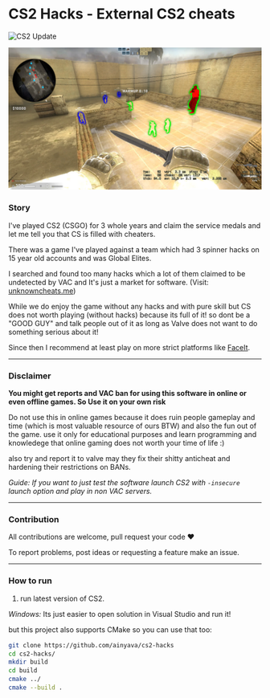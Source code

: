 # CS2 Hacks - External CS2 cheats
![CS2 Update](https://img.shields.io/badge/CS2%20Update-2024.04.01-brightgreen)

![CS2 Glow ESP wallhack](screenshot.jpg)

### Story
I've played CS2 (CSGO) for 3 whole years and claim the service medals and let me tell you that CS is filled with cheaters.

There was a game I've played against a team which had 3 spinner hacks on 15 year old accounts and was Global Elites.

I searched and found too many hacks which a lot of them claimed to be undetected by VAC and It's just a market for software. (Visit: [unknowncheats.me](https://unknowncheats.me/forum))

While we do enjoy the game without any hacks and with pure skill
 but CS does not worth playing (without hacks) because its full of it!
 so dont be a "GOOD GUY" and talk people out of it as long as Valve does not want to do something serious about it!

Since then I recommend at least play on more strict platforms like [FaceIt](https://www.faceit.com/en).

---
### Disclaimer
**You might get reports and VAC ban for using this software in online or even offline games. So Use it on your own risk**

Do not use this in online games because it does ruin people gameplay and time (which is most valuable resource of ours BTW) and also the fun out of the game.
use it only for educational purposes and learn programming and knowledege that online gaming does not worth your time of life :)

also try and report it to valve may they fix their shitty anticheat and hardening their restrictions on BANs.

_Guide: If you want to just test the software launch CS2 with `-insecure` launch option and play in non VAC servers._


---
### Contribution
All contributions are welcome, pull request your code ♥

To report problems, post ideas or requesting a feature make an issue.


---
### How to run
1. run latest version of CS2.

*Windows:* Its just easier to open solution in Visual Studio and run it!

but this project also supports CMake so you can use that too:

```bash
git clone https://github.com/ainyava/cs2-hacks
cd cs2-hacks/
mkdir build
cd build
cmake ../
cmake --build .
```
